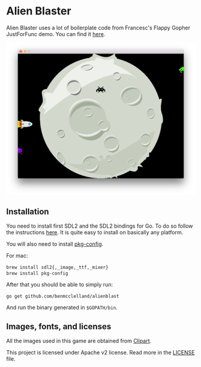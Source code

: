 # Alien Blaster

Alien Blaster uses a lot of boilerplate code from Francesc's Flappy Gopher
JustForFunc demo.  You can find it [here](https://github.com/campoy/flappy-gopher).

![screenshot](https://github.com/benmcclelland/alienblast/blob/master/alienblast.png)

## Installation

You need to install first SDL2 and the SDL2 bindings for Go. To do so follow the instructions [here](https://github.com/veandco/go-sdl2).
It is quite easy to install on basically any platform.

You will also need to install [pkg-config](https://en.wikipedia.org/wiki/Pkg-config).

For mac:
```
brew install sdl2{,_image,_ttf,_mixer}
brew install pkg-config
```

After that you should be able to simply run:

    go get github.com/benmcclelland/alienblast

And run the binary generated in `$GOPATH/bin`.

## Images, fonts, and licenses

All the images used in this game are obtained from [Clipart](https://openclipart.org/).

This project is licensed under Apache v2 license. Read more in the [LICENSE](LICENSE) file.
